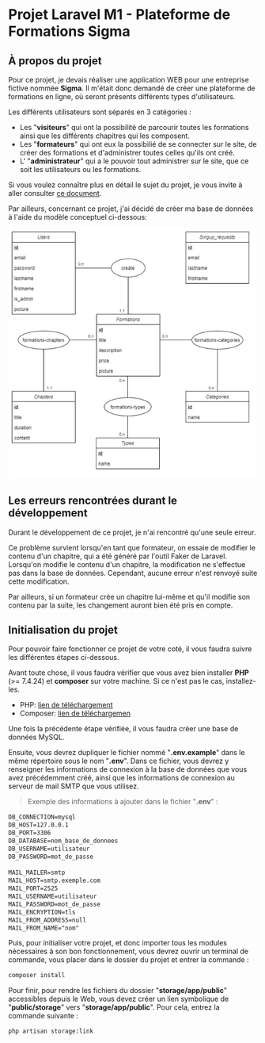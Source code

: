 # **Projet Laravel M1 - Plateforme de Formations Sigma**

## À propos du projet

Pour ce projet, je devais réaliser une application WEB pour une entreprise fictive nommée **Sigma**.
Il m'était donc demandé de créer une plateforme de formations en ligne, où seront présents différents types d'utilisateurs.

Les différents utilisateurs sont séparés en 3 catégories :

-   Les "**visiteurs**" qui ont la possibilité de parcourir toutes les formations ainsi que les différents chapitres qui les composent.
-   Les "**formateurs**" qui ont eux la possibilié de se connecter sur le site, de créer des formations et d'administrer toutes celles qu'ils ont créé.
-   L' "**administrateur**" qui a le pouvoir tout administrer sur le site, que ce soit les utilisateurs ou les formations.

Si vous voulez connaître plus en détail le sujet du projet, je vous invite à aller consulter [ce document](https://maxime-pinna.alwaysdata.net/laravel/projet_sigma_M1/Sujet_Laravel_-_M1_WEB_-_2021___2022.pdf).

Par ailleurs, concernant ce projet, j'ai décidé de créer ma base de données à l'aide du modèle conceptuel ci-dessous:

![modele](/mcd.jpg)

## Les erreurs rencontrées durant le développement

Durant le développement de ce projet, je n'ai rencontré qu'une seule erreur.

Ce problème survient lorsqu'en tant que formateur, on essaie de modifier le contenu d'un chapitre, qui a été généré par l'outil Faker de Laravel. Lorsqu'on modifie le contenu d'un chapitre, la modification ne s'effectue pas dans la base de données. Cependant, aucune erreur n'est renvoyé suite cette modification.

Par ailleurs, si un formateur crée un chapitre lui-même et qu'il modifie son contenu par la suite, les changement auront bien été pris en compte.

## Initialisation du projet

Pour pouvoir faire fonctionner ce projet de votre coté, il vous faudra suivre les différentes étapes ci-dessous.

Avant toute chose, il vous faudra vérifier que vous avez bien installer **PHP** (>= 7.4.24) et **composer** sur votre machine.
Si ce n'est pas le cas, installez-les.

-   PHP: [lien de téléchargement](https://windows.php.net/download/)
-   Composer: [lien de téléchargemen](https://getcomposer.org/download/)

Une fois la précédente étape vérifiée, il vous faudra créer une base de données MySQL.

Ensuite, vous devrez dupliquer le fichier nommé "**.env.example**" dans le même répertoire sous le nom "**.env**".
Dans ce fichier, vous devrez y renseigner les informations de connexion à la base de données que vous avez précédemment créé, ainsi que les informations de connexion au serveur de mail SMTP que vous utilisez.

> Exemple des informations à ajouter dans le fichier "**.env**" :

```.env
DB_CONNECTION=mysql
DB_HOST=127.0.0.1
DB_PORT=3306
DB_DATABASE=nom_base_de_donnees
DB_USERNAME=utilisateur
DB_PASSWORD=mot_de_passe

MAIL_MAILER=smtp
MAIL_HOST=smtp.exemple.com
MAIL_PORT=2525
MAIL_USERNAME=utilisateur
MAIL_PASSWORD=mot_de_passe
MAIL_ENCRYPTION=tls
MAIL_FROM_ADDRESS=null
MAIL_FROM_NAME="nom"
```

Puis, pour initialiser votre projet, et donc importer tous les modules nécessaires à son bon fonctionnement, vous devrez ouvrir un terminal de commande, vous placer dans le dossier du projet et entrer la commande :

```bash
composer install
```

Pour finir, pour rendre les fichiers du dossier "**storage/app/public**" accessibles depuis le Web, vous devez créer un lien symbolique de "**public/storage**" vers "**storage/app/public**". Pour cela, entrez la commande suivante :

```bash
php artisan storage:link
```
